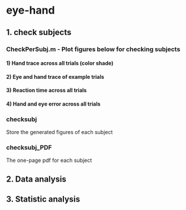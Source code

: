 # eye-hand 
## 1. check subjects
### CheckPerSubj.m - Plot figures below for checking subjects
#### 1) Hand trace across all trials (color shade)
#### 2) Eye and hand trace of example trials
#### 3) Reaction time across all trials
#### 4) Hand and eye error across all trials
### checksubj  
Store the generated figures of each subject
### checksubj_PDF  
The one-page pdf for each subject
## 2. Data analysis
## 3. Statistic analysis
